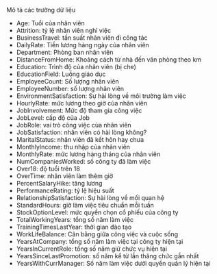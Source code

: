 Mô tả các trường dữ liệu
- Age: Tuổi của nhân viên
- Attrition: tỷ lệ nhân viên nghỉ việc
- BusinessTravel: tần suất nhân viên đi công tác
- DailyRate: Tiền lương hàng ngày của nhân viên
- Department: Phòng ban nhân viên
- DistanceFromHome: Khoảng cách từ nhà đến văn phòng theo km
- Education: Trình độ của nhân viên (bị che)
- EducationField: Luồng giáo dục
- EmployeeCount: Số lượng nhân viên
- EmployeeNumber: số lượng nhân viên
- EnvironmentSatisfaction: Sự hài lòng về môi trường làm việc
- HourlyRate: mức lương theo giờ của nhân viên
- JobInvolvement: Mức độ tham gia công việc
- JobLevel: cấp độ của Job
- JobRole: vai trò công việc của nhân viên
- JobSatisfaction: nhân viên có hài lòng không?
- MaritalStatus: nhân viên đã kết hôn hay chưa
- MonthlyIncome: thu nhập của nhân viên
- MonthlyRate: mức lương hàng tháng của nhân viên
- NumCompaniesWorked: số công ty đã làm việc
- Over18: độ tuổi trên 18
- OverTime: nhân viên làm thêm giờ
- PercentSalaryHike: tăng lương
- PerformanceRating: tỷ lệ hiệu suất
- RelationshipSatisfaction: Sự hài lòng về mối quan hệ
- StandardHours: giờ làm việc tiêu chuẩn mỗi tuần
- StockOptionLevel: mức quyền chọn cổ phiếu của công ty
- TotalWorkingYears: tổng số năm làm việc
- TrainingTimesLastYear: thời gian đào tạo
- WorkLifeBalance: Cân bằng giữa công việc và cuộc sống
- YearsAtCompany: tổng số năm làm việc tại công ty hiện tại
- YearsInCurrentRole: tổng số năm giữ chức vụ hiện tại
- YearsSinceLastPromotion: số năm kể từ lần thăng chức gần nhất
- YearsWithCurrManager: Số năm làm việc dưới quyền quản lý hiện tại